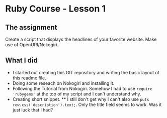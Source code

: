 # Ruby Course - Lesson 1

## The assignment
Create a script that displays the headlines of your favorite website. Make use of OpenURI/Nokogiri.

## What I did
* I started out creating this GIT repository and writing the basic layout of this readme file.
* Doing some reseach on Nokogiri and installing it.
* Following the Tutorial from Nokogiri. Somehow I had to use `require 'rubygems'` at the top of my script and I can't understand why.
* Creating short snippet.
** I still don't get why I can't also use `puts row.css('description').text;`. Only the title field seems to work. Was it just luck that I had?
